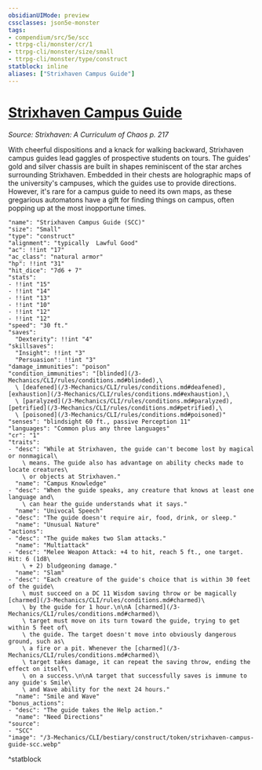 ```yaml
---
obsidianUIMode: preview
cssclasses: json5e-monster
tags:
- compendium/src/5e/scc
- ttrpg-cli/monster/cr/1
- ttrpg-cli/monster/size/small
- ttrpg-cli/monster/type/construct
statblock: inline
aliases: ["Strixhaven Campus Guide"]
---
```

# [Strixhaven Campus Guide](3-Mechanics\CLI\bestiary\construct/strixhaven-campus-guide-scc.md)
*Source: Strixhaven: A Curriculum of Chaos p. 217*  

With cheerful dispositions and a knack for walking backward, Strixhaven campus guides lead gaggles of prospective students on tours. The guides' gold and silver chassis are built in shapes reminiscent of the star arches surrounding Strixhaven. Embedded in their chests are holographic maps of the university's campuses, which the guides use to provide directions. However, it's rare for a campus guide to need its own maps, as these gregarious automatons have a gift for finding things on campus, often popping up at the most inopportune times.

```statblock
"name": "Strixhaven Campus Guide (SCC)"
"size": "Small"
"type": "construct"
"alignment": "typically  Lawful Good"
"ac": !!int "17"
"ac_class": "natural armor"
"hp": !!int "31"
"hit_dice": "7d6 + 7"
"stats":
- !!int "15"
- !!int "14"
- !!int "13"
- !!int "10"
- !!int "12"
- !!int "12"
"speed": "30 ft."
"saves":
  "Dexterity": !!int "4"
"skillsaves":
  "Insight": !!int "3"
  "Persuasion": !!int "3"
"damage_immunities": "poison"
"condition_immunities": "[blinded](/3-Mechanics/CLI/rules/conditions.md#blinded),\
  \ [deafened](/3-Mechanics/CLI/rules/conditions.md#deafened), [exhaustion](/3-Mechanics/CLI/rules/conditions.md#exhaustion),\
  \ [paralyzed](/3-Mechanics/CLI/rules/conditions.md#paralyzed), [petrified](/3-Mechanics/CLI/rules/conditions.md#petrified),\
  \ [poisoned](/3-Mechanics/CLI/rules/conditions.md#poisoned)"
"senses": "blindsight 60 ft., passive Perception 11"
"languages": "Common plus any three languages"
"cr": "1"
"traits":
- "desc": "While at Strixhaven, the guide can't become lost by magical or nonmagical\
    \ means. The guide also has advantage on ability checks made to locate creatures\
    \ or objects at Strixhaven."
  "name": "Campus Knowledge"
- "desc": "When the guide speaks, any creature that knows at least one language and\
    \ can hear the guide understands what it says."
  "name": "Univocal Speech"
- "desc": "The guide doesn't require air, food, drink, or sleep."
  "name": "Unusual Nature"
"actions":
- "desc": "The guide makes two Slam attacks."
  "name": "Multiattack"
- "desc": "Melee Weapon Attack: +4 to hit, reach 5 ft., one target. Hit: 6 (1d8\
    \ + 2) bludgeoning damage."
  "name": "Slam"
- "desc": "Each creature of the guide's choice that is within 30 feet of the guide\
    \ must succeed on a DC 11 Wisdom saving throw or be magically [charmed](/3-Mechanics/CLI/rules/conditions.md#charmed)\
    \ by the guide for 1 hour.\n\nA [charmed](/3-Mechanics/CLI/rules/conditions.md#charmed)\
    \ target must move on its turn toward the guide, trying to get within 5 feet of\
    \ the guide. The target doesn't move into obviously dangerous ground, such as\
    \ a fire or a pit. Whenever the [charmed](/3-Mechanics/CLI/rules/conditions.md#charmed)\
    \ target takes damage, it can repeat the saving throw, ending the effect on itself\
    \ on a success.\n\nA target that successfully saves is immune to any guide's Smile\
    \ and Wave ability for the next 24 hours."
  "name": "Smile and Wave"
"bonus_actions":
- "desc": "The guide takes the Help action."
  "name": "Need Directions"
"source":
- "SCC"
"image": "/3-Mechanics/CLI/bestiary/construct/token/strixhaven-campus-guide-scc.webp"
```
^statblock